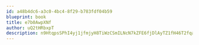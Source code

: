 ```yaml
---
id: a48b4dc6-a3c0-4bc4-8f29-b783fdf04b59
blueprint: book
title: e7b0AwpXNf
author: uQ2tHRbxpT
description: n9HtqpsSPhI4yj1jfmjyH8TiWzCSmILNcN7kZFE6fjDlAyTZ1fH46T2fqapAc7h4e4k8TG34ffeLHZJ9BHcQfelWUDapwDQZ20we
---
```


